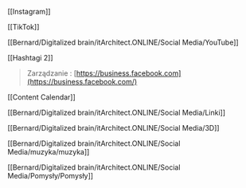 [[Instagram]]

[[TikTok]]

[[Bernard/Digitalized brain/itArchitect.ONLINE/Social Media/YouTube]]

[[Hashtagi 2]]

> Zarządzanie : [https://business.facebook.com](https://business.facebook.com/)

  

[[Content Calendar]]

[[Bernard/Digitalized brain/itArchitect.ONLINE/Social Media/Linki]]

[[Bernard/Digitalized brain/itArchitect.ONLINE/Social Media/3D]]

[[Bernard/Digitalized brain/itArchitect.ONLINE/Social Media/muzyka/muzyka]]

[[Bernard/Digitalized brain/itArchitect.ONLINE/Social Media/Pomysły/Pomysły]]